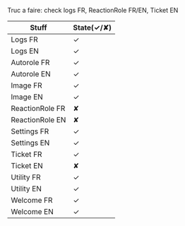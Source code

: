 Truc a faire: check logs FR, ReactionRole FR/EN, Ticket EN  

|Stuff|State(✓/✘)|  
|-------|-----------|  
|Logs FR|✓|  
|Logs EN|✓|  
|Autorole FR|✓|  
|Autorole EN|✓|  
|Image FR|✓|  
|Image EN|✓|  
|ReactionRole FR|✘|  
|ReactionRole EN|✘|  
|Settings FR|✓|  
|Settings EN|✓|  
|Ticket FR|✓|  
|Ticket EN|✘|  
|Utility FR|✓|  
|Utility EN|✓|  
|Welcome FR|✓|  
|Welcome EN|✓|  
